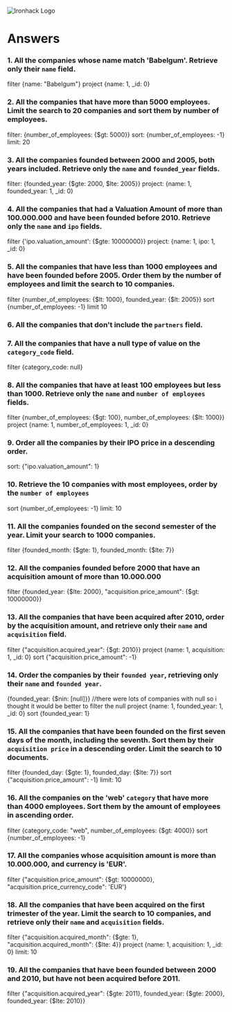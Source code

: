 ![Ironhack Logo](https://i.imgur.com/1QgrNNw.png)

# Answers

### 1. All the companies whose name match 'Babelgum'. Retrieve only their `name` field.

<!-- Your Code Goes Here -->
filter {name: "Babelgum"}
project {name: 1, _id: 0}

### 2. All the companies that have more than 5000 employees. Limit the search to 20 companies and sort them by **number of employees**.

<!-- Your Code Goes Here -->
filter: {number_of_employees: {$gt: 5000}}
sort: {number_of_employees: -1}
limit: 20

### 3. All the companies founded between 2000 and 2005, both years included. Retrieve only the `name` and `founded_year` fields.

<!-- Your Code Goes Here -->
filter: {founded_year: {$gte: 2000, $lte: 2005}}
project: {name: 1, founded_year: 1, _id: 0}


### 4. All the companies that had a Valuation Amount of more than 100.000.000 and have been founded before 2010. Retrieve only the `name` and `ipo` fields.

<!-- Your Code Goes Here -->
filter {'ipo.valuation_amount': {$gte: 10000000}}
project: {name: 1, ipo: 1, _id: 0}

### 5. All the companies that have less than 1000 employees and have been founded before 2005. Order them by the number of employees and limit the search to 10 companies.

<!-- Your Code Goes Here -->
filter {number_of_employees: {$lt: 1000}, founded_year: {$lt: 2005}}
sort {number_of_employees: -1}
limit 10
### 6. All the companies that don't include the `partners` field.

<!-- Your Code Goes Here -->

### 7. All the companies that have a null type of value on the `category_code` field.

<!-- Your Code Goes Here -->
filter {category_code: null}

### 8. All the companies that have at least 100 employees but less than 1000. Retrieve only the `name` and `number of employees` fields.

<!-- Your Code Goes Here -->
filter {number_of_employees: {$gt: 100}, number_of_employees: {$lt: 1000}}
project {name: 1, number_of_employees: 1, _id: 0}

### 9. Order all the companies by their IPO price in a descending order.

<!-- Your Code Goes Here -->
sort: {"ipo.valuation_amount": 1}

### 10. Retrieve the 10 companies with most employees, order by the `number of employees`

<!-- Your Code Goes Here -->
sort {number_of_employees: -1}
limit: 10

### 11. All the companies founded on the second semester of the year. Limit your search to 1000 companies.

<!-- Your Code Goes Here -->
filter {founded_month: {$gte: 1}, founded_month: {$lte: 7}}

### 12. All the companies founded before 2000 that have an acquisition amount of more than 10.000.000

<!-- Your Code Goes Here -->
filter {founded_year: {$lte: 2000}, "acquisition.price_amount": {$gt: 10000000}}

### 13. All the companies that have been acquired after 2010, order by the acquisition amount, and retrieve only their `name` and `acquisition` field.

<!-- Your Code Goes Here -->
filter {"acquisition.acquired_year": {$gt: 2010}}
project {name: 1, acquisition: 1, _id: 0}
sort {"acquisition.price_amount": -1}


### 14. Order the companies by their `founded year`, retrieving only their `name` and `founded year`.

<!-- Your Code Goes Here -->
{founded_year: {$nin: [null]}} //there were lots of companies with null so i thought it would be better to filter the null
project {name: 1, founded_year: 1, _id: 0}
sort {founded_year: 1}


### 15. All the companies that have been founded on the first seven days of the month, including the seventh. Sort them by their `acquisition price` in a descending order. Limit the search to 10 documents.

<!-- Your Code Goes Here -->
filter {founded_day: {$gte: 1}, founded_day: {$lte: 7}}
sort {"acquisition.price_amount": -1}
limit: 10

### 16. All the companies on the 'web' `category` that have more than 4000 employees. Sort them by the amount of employees in ascending order.

<!-- Your Code Goes Here -->
filter {category_code: "web", number_of_employees: {$gt: 4000}}
sort {number_of_employees: -1}

### 17. All the companies whose acquisition amount is more than 10.000.000, and currency is 'EUR'.

<!-- Your Code Goes Here -->
filter {"acquisition.price_amount": {$gt: 10000000}, "acquisition.price_currency_code": 'EUR'}

### 18. All the companies that have been acquired on the first trimester of the year. Limit the search to 10 companies, and retrieve only their `name` and `acquisition` fields.

<!-- Your Code Goes Here -->
filter {"acquisition.acquired_month": {$gte: 1}, "acquisition.acquired_month": {$lte: 4}}
project {name: 1, acquisition: 1, _id: 0}
limit: 10

### 19. All the companies that have been founded between 2000 and 2010, but have not been acquired before 2011.

<!-- Your Code Goes Here -->
filter {"acquisition.acquired_year": {$gte: 2011}, founded_year: {$gte: 2000}, founded_year: {$lte: 2010}}
